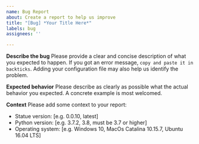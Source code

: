 ```yaml
---
name: Bug Report
about: Create a report to help us improve
title: "[Bug] *Your Title Here*"
labels: bug
assignees: ''

---
```


**Describe the bug**
Please provide a clear and concise description of what you expected to happen.
If you got an error message, `copy and paste it in backticks`.
Adding your configuration file may also help us identify the problem.

**Expected behavior**
Please describe as clearly as possible what the actual behavior you expected.
A concrete example is most welcomed.

**Context**
Please add some context to your report:

 - Statue version: [e.g. 0.0.10, latest]
 - Python version: [e.g. 3.7.2, 3.8, must be 3.7 or higher]
 - Operating system: [e.g. Windows 10, MacOs Catalina 10.15.7, Ubuntu 16.04 LTS]

